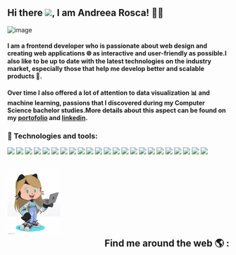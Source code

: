 ## Hi there <img src="https://raw.githubusercontent.com/MartinHeinz/MartinHeinz/master/wave.gif" width="30px">, I am Andreea Rosca! 👩‍💻  

![image](https://user-images.githubusercontent.com/17887606/132406302-59cf6218-3adc-49c2-870d-399f26a60cf7.png)

#### I am a frontend developer who is passionate about web design and creating web applications :globe_with_meridians: as interactive and user-friendly as possible.I also like to be up to date with the latest technologies on the industry market, especially those that help me develop better and scalable products :star2:.
#### Over time I also offered a lot of attention to data visualization :bar_chart: and machine learning, passions that I discovered  during my Computer Science bachelor studies.More details about this aspect can be found on my [portofolio](https://roscaandreea.github.io/myPortofolio/) and [linkedin](https://www.linkedin.com/in/andreea-maria-rosca-6bb501140/).

### :wrench: Technologies and tools:
[![](https://img.shields.io/badge/-React-45b8d8?style=flat-square&logo=react&logoColor=white%22)](https://reactjs.org/docs/getting-started.html)
[![](https://img.shields.io/badge/-MaterialUI-46a2f1?style=flat-square&logo=materialui&logoColor=white)](https://material-ui.com/)
[![](https://img.shields.io/badge/-Boostrap-1a73e8?style=flat-square&logo=bootstrap&logoColor=white)](https://getbootstrap.com/)
[![](https://img.shields.io/badge/-CSS3-2088FF?style=flat-square&logo=css3&logoColor=white)](https://www.tutorialspoint.com/css/css3_tutorial.htm)
[![](https://img.shields.io/badge/-Google_Cloud_Platform-007ACC?style=flat-square&logo=google-cloud&logoColor=white)](https://console.cloud.google.com/)
[![](https://img.shields.io/badge/-Python-2b5b84?style=flat-square&logo=python&logoColor=white)](https://www.python.org/)
[![](https://img.shields.io/badge/-Firebase-174ea6?style=flat-square&logo=firebase&logoColor=white)](https://firebase.google.com/)
[![](https://img.shields.io/badge/-Pandas-6610f2?style=flat-square&logo=pandas&logoColor=white)](https://pandas.pydata.org/)
[![](https://img.shields.io/badge/-TypeScript-5849BE?style=flat-square&logo=typescript&logoColor=white)](https://www.typescriptlang.org/)
[![](https://img.shields.io/badge/-Redux-764ABC?style=flat-square&logo=redux&logoColor=white)](https://redux.js.org/)
[![](https://img.shields.io/badge/-GraphQL-E10098?style=flat-square&logo=graphql&logoColor=white)](https://graphql.org/)
[![](https://img.shields.io/badge/-Sass-CC6699?style=flat-square&logo=sass&logoColor=white)](https://sass-lang.com/)
[![](https://img.shields.io/badge/-Styled_Components-db7092?style=flat-square&logo=styled-components&logoColor=white)](https://styled-components.com/)
[![](https://img.shields.io/badge/-NPM-CB3837?style=flat-square&logo=npm&logoColor=white)](https://www.npmjs.com/)
[![](https://img.shields.io/badge/-Java-C33?style=flat-square&logo=java&logoColor=white)](https://www.java.com/en/)
[![](https://img.shields.io/badge/-Git-F05032?style=flat-square&logo=git&logoColor=white)](https://git-scm.com/)
[![](https://img.shields.io/badge/-HTML5-E34F26?style=flat-square&logo=html5&logoColor=white)](https://html.com/html5/)
[![](https://img.shields.io/badge/-D3.js-F9A03C?style=flat-square&logo=d3.js&logoColor=white)](https://d3js.org/)
[![](https://img.shields.io/badge/-JavaScript-b2b200?style=flat-square&logo=javascript&logoColor=white)](https://www.javascript.com/)
[![](https://img.shields.io/badge/-MongoDB-13aa52?style=flat-square&logo=mongodb&logoColor=white)](https://www.mongodb.com/)
[![](https://img.shields.io/badge/-Nodejs-43853d?style=flat-square&logo=Node.js&logoColor=white)](https://nodejs.dev/)
[![](https://img.shields.io/badge/-Matplotlib-006400?style=flat-square&logo=matplotlib&logoColor=white)](https://matplotlib.org/)
[![](https://img.shields.io/badge/-Github_pages-222?style=flat-square&logo=github_pages&logoColor=white)](https://pages.github.com/)

## <img src="octoandreea/octoandreea.gif" width="120px" height="150px"> <div align="right">Find me around the web :earth_americas: :</div>






